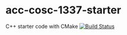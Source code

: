 # acc-cosc-1337-starter
C++ starter code with CMake
[![Build Status](https://travis-ci.org/acc-cosc-1337-fall-2019/acc-cosc-1337-fall-2019-KrisCplusplus.svg?branch=master)](https://travis-ci.org/acc-cosc-1337-fall-2019/acc-cosc-1337-fall-2019-KrisCplusplus)

